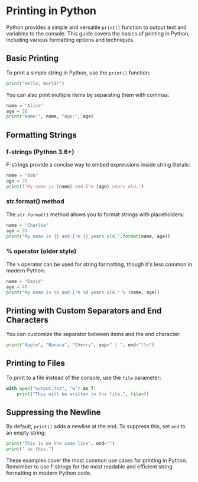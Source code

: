 # Printing in Python #

Python provides a simple and versatile `print()` function to output text and variables to the console. This guide covers the basics of printing in Python, including various formatting options and techniques.

## Basic Printing ##

To print a simple string in Python, use the `print()` function:

```python
print("Hello, World!")
```

You can also print multiple items by separating them with commas:

```python
name = "Alice"
age = 30
print("Name:", name, "Age:", age)
```

## Formatting Strings ##

### f-strings (Python 3.6+) ###

F-strings provide a concise way to embed expressions inside string literals:

```python
name = "Bob"
age = 25
print(f"My name is {name} and I'm {age} years old.")
```

### str.format() method ###

The `str.format()` method allows you to format strings with placeholders:

```python
name = "Charlie"
age = 35
print("My name is {} and I'm {} years old.".format(name, age))
```

### % operator (older style) ###

The `%` operator can be used for string formatting, though it's less common in modern Python:

```python
name = "David"
age = 40
print("My name is %s and I'm %d years old." % (name, age))
```

## Printing with Custom Separators and End Characters ##

You can customize the separator between items and the end character:

```python
print("Apple", "Banana", "Cherry", sep=" | ", end="!\n")
```

## Printing to Files ##

To print to a file instead of the console, use the `file` parameter:

```python
with open("output.txt", "w") as f:
    print("This will be written to the file.", file=f)
```

## Suppressing the Newline ##

By default, `print()` adds a newline at the end. To suppress this, set `end` to an empty string:

```python
print("This is on the same line", end="")
print(" as this.")
```

These examples cover the most common use cases for printing in Python. Remember to use f-strings for the most readable and efficient string formatting in modern Python code.
